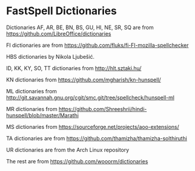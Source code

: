 # FastSpell Dictionaries

Dictionaries AF, AR, BE,  BN, BS, GU, HI, NE, SR, SQ are from https://github.com/LibreOffice/dictionaries

FI dictionaries are from https://github.com/fluks/fi-FI-mozilla-spellchecker

HBS dictionaries by Nikola Ljubešić.

ID, KK, KY, SO, TT dictionaries from http://hlt.sztaki.hu/

KN dictionaries from https://github.com/mgharish/kn-hunspell/

ML dictionaries from http://git.savannah.gnu.org/cgit/smc.git/tree/spellcheck/hunspell-ml

MR dictionaries from https://github.com/Shreeshrii/hindi-hunspell/blob/master/Marathi

MS dictionaries from https://sourceforge.net/projects/aoo-extensions/

TA dictionaries are from https://github.com/thamizha/thamizha-solthiruthi

UR dictionaries are from the Arch Linux repository

The rest are from https://github.com/wooorm/dictionaries
